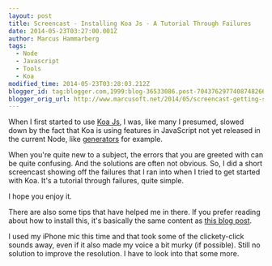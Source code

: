 ```yaml
---
layout: post
title: Screencast - Installing Koa Js - A Tutorial Through Failures
date: 2014-05-23T03:27:00.001Z
author: Marcus Hammarberg
tags:
  - Node
  - Javascript
  - Tools
  - Koa
modified_time: 2014-05-23T03:28:03.212Z
blogger_id: tag:blogger.com,1999:blog-36533086.post-7043762977408748266
blogger_orig_url: http://www.marcusoft.net/2014/05/screencast-getting-started-with-koa-js.html
---
```


When I first started to use [Koa Js](http://www.koajs.com/), I was, like many I presumed, slowed down by the fact that Koa is using features in JavaScript not yet released in the current Node, like [generators](http://www.marcusoft.net/2014/04/koaGenYield.html) for example.

When you're quite new to a subject, the errors that you are greeted with can be quite confusing. And the solutions are often not obvious. So, I did a short screencast showing off the failures that I ran into when I tried to get started with Koa. It's a tutorial through failures, quite simple.

I hope you enjoy it.

There are also some tips that have helped me in there. If you prefer reading about how to install this, it's basically the same content as [this blog post](http://www.marcusoft.net/2014/03/koaintro.html).

I used my iPhone mic this time and that took some of the clickety-click sounds away, even if it also made my voice a bit murky (if possible). Still no solution to improve the resolution. I have to look into that some more.
